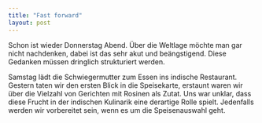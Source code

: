 ```yaml
---
title: "Fast forward"
layout: post
---
```


Schon ist wieder Donnerstag Abend. Über die Weltlage möchte man gar nicht nachdenken, dabei ist das sehr akut und beängstigend. Diese Gedanken müssen dringlich strukturiert werden.

Samstag lädt die Schwiegermutter zum Essen ins indische Restaurant. Gestern taten wir den ersten Blick in die Speisekarte, erstaunt waren wir über die Vielzahl von Gerichten mit Rosinen als Zutat. Uns war unklar, dass diese Frucht in der indischen Kulinarik eine derartige Rolle spielt. Jedenfalls werden wir vorbereitet sein, wenn es um die Speisenauswahl geht.